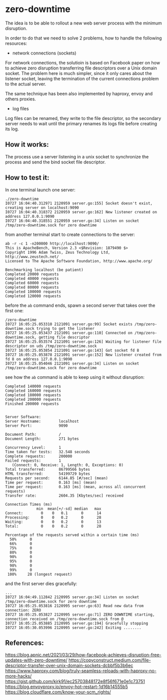 # zero-downtime

The idea is to be able to rollout a new web server process with the minimum disruption.

In order to do that we need to solve 2 problems, how to handle the following resources:

- network connections (sockets)

For network connections, the solutioin is based on Facebook paper on how to achieve zero disruption transferring file descriptors over a Unix domain socket. The problem here is much simpler, since it only cares about the listener socket, leaving the termination of the current connections problem to the actual server.

The same technique has been also implemented by haproxy, envoy and others proxies.

- log files

Log files can be renamed, they write to the file descriptor, so the secondary server needs to wait until the primary renames its logs file before creating its log.

## How it works:

The process use a server listening in a unix socket to synchronize the process and send the bind socket file descriptor.


## How to test it:

In one terminal launch one server:

```
./zero-downtime
I0727 16:04:40.312971 2120959 server.go:155] Socket doesn't exist, creating server on localhost:9090
I0727 16:04:40.318372 2120959 server.go:162] New listener created on address 127.0.0.1:9090
I0727 16:04:40.318551 2120959 server.go:34] Listen on socket /tmp/zero-downtime.sock for zero downtime
```

from another terminal start to create connections to the server:

```
ab -r -c 1 -n200000 http://localhost:9090/                                                                                                                       
This is ApacheBench, Version 2.3 <$Revision: 1879490 $>                                                                                                                             
Copyright 1996 Adam Twiss, Zeus Technology Ltd, http://www.zeustech.net/                                                                                                            
Licensed to The Apache Software Foundation, http://www.apache.org/                                                                                                                  

Benchmarking localhost (be patient)
Completed 20000 requests
Completed 40000 requests
Completed 60000 requests
Completed 80000 requests
Completed 100000 requests
Completed 120000 requests
```

before the `ab` command ends, spawn a second server that takes over the first one:
```
/zero-downtime
I0727 16:05:25.053310 2121091 server.go:99] Socket exists /tmp/zero-downtime.sock trying to get the listener
I0727 16:05:25.053437 2121091 server.go:110] Connected on /tmp/zero-downtime.sock, getting file descriptor
I0727 16:05:25.053574 2121091 server.go:126] Waiting for listener file descriptor on uds /tmp/zero-downtime.sock
I0727 16:05:25.053854 2121091 server.go:143] Got socket fd 8
I0727 16:05:25.053878 2121091 server.go:152] New listener created from fd 8 on address 127.0.0.1:9090
I0727 16:05:25.054046 2121091 server.go:34] Listen on socket /tmp/zero-downtime.sock for zero downtime
```

see how the `ab` command is able to keep using it without disruption:
```
Completed 140000 requests
Completed 160000 requests
Completed 180000 requests
Completed 200000 requests
Finished 200000 requests


Server Software:        
Server Hostname:        localhost
Server Port:            9090

Document Path:          /
Document Length:        271 bytes

Concurrency Level:      1
Time taken for tests:   32.548 seconds
Complete requests:      200000
Failed requests:        1
   (Connect: 0, Receive: 1, Length: 0, Exceptions: 0)
Total transferred:      86799566 bytes
HTML transferred:       54199729 bytes
Requests per second:    6144.85 [#/sec] (mean)
Time per request:       0.163 [ms] (mean)
Time per request:       0.163 [ms] (mean, across all concurrent requests)
Transfer rate:          2604.35 [Kbytes/sec] received

Connection Times (ms)
              min  mean[+/-sd] median   max
Connect:        0    0   0.1      0      14
Processing:     0    0   0.2      0      28
Waiting:        0    0   0.2      0      13
Total:          0    0   0.2      0      28

Percentage of the requests served within a certain time (ms)
  50%      0
  66%      0
  75%      0
  80%      0
  90%      0
  95%      0
  98%      0
  99%      0
 100%     28 (longest request)
```

and the first server dies gracefully:
```
...
I0727 16:04:49.112842 2120995 server.go:34] Listen on socket /tmp/zero-downtime.sock for zero downtime
I0727 16:05:25.053816 2120995 server.go:63] Read new data from connection: ZERO
I0727 16:05:25.053827 2120995 server.go:71] ZERO DOWNTIME starting, connection received on /tmp/zero-downtime.sock from @
I0727 16:05:25.053885 2120995 server.go:194] Gracefully stopping
I0727 16:05:30.053996 2120995 server.go:242] Exiting ........
```

## References:

https://blog.apnic.net/2021/03/29/how-facebook-achieves-disruption-free-updates-with-zero-downtime/
https://copyconstruct.medium.com/file-descriptor-transfer-over-unix-domain-sockets-dcbbf5b3b6ec
https://www.haproxy.com/blog/truly-seamless-reloads-with-haproxy-no-more-hacks/
https://gist.github.com/kirk91/ec25703848172e8f56f671e0e1c73751
https://blog.envoyproxy.io/envoy-hot-restart-1d16b14555b5
https://blog.cloudflare.com/know-your-scm_rights/